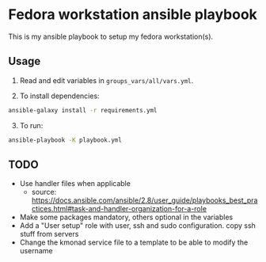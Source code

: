 # Fedora workstation ansible playbook

This is my ansible playbook to setup my fedora workstation(s).

## Usage

1. Read and edit variables in `groups_vars/all/vars.yml`.

2. To install dependencies:
```bash
ansible-galaxy install -r requirements.yml
```

3. To run: 
```bash
ansible-playbook -K playbook.yml
```

## TODO

- Use handler files when applicable
    - source: https://docs.ansible.com/ansible/2.8/user_guide/playbooks_best_practices.html#task-and-handler-organization-for-a-role
- Make some packages mandatory, others optional in the variables
- Add a "User setup" role with user, ssh and sudo configuration. copy ssh stuff from servers
- Change the kmonad service file to a template to be able to modify the username
